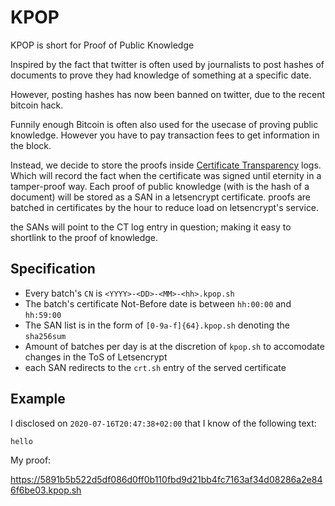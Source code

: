 # KPOP

KPOP is short for Proof of Public Knowledge


Inspired by the fact that twitter is often used by journalists to post hashes of documents to prove
they had knowledge of something at a specific date.

However, posting hashes has now been banned on twitter, due to the recent bitcoin hack.

Funnily enough Bitcoin is often also used for the usecase of proving public knowledge.  However you have to pay transaction fees
to get information in the block.

Instead, we decide to store the proofs inside [Certificate Transparency](https://www.certificate-transparency.org/) logs.  Which will record the fact when the certificate
was signed until eternity in a tamper-proof way. Each proof of public knowledge (with is the hash of a document) will
be stored as a SAN in a letsencrypt certificate.    proofs are batched in certificates by the hour to reduce load on letsencrypt's service.

the SANs will point to the CT log entry in question; making it easy to shortlink to the proof of knowledge. 

## Specification

* Every batch's `CN` is `<YYYY>-<DD>-<MM>-<hh>.kpop.sh`
* The batch's certificate Not-Before date is between   `hh:00:00` and `hh:59:00`
* The SAN list is in the form of `[0-9a-f]{64}.kpop.sh` denoting the `sha256sum`
* Amount of batches per day is at the discretion of `kpop.sh` to accomodate changes in the ToS of Letsencrypt
* each SAN redirects to the `crt.sh` entry of the served certificate 

## Example

I disclosed on `2020-07-16T20:47:38+02:00` that I know of the following text:

```
hello
```

My proof:

https://5891b5b522d5df086d0ff0b110fbd9d21bb4fc7163af34d08286a2e846f6be03.kpop.sh
